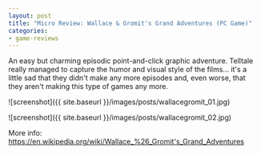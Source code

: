 ```yaml
---
layout: post
title: "Micro Review: Wallace & Gromit's Grand Adventures (PC Game)"
categories:
- game-reviews
---
```


<p>An easy but charming episodic point-and-click graphic adventure. Telltale really managed to capture the humor and visual style of the films... it's a little sad that they didn't make any more episodes and, even worse, that they aren't making this type of games any more.</p>


![screenshot]({{ site.baseurl }}/images/posts/wallacegromit_01.jpg)


![screenshot]({{ site.baseurl }}/images/posts/wallacegromit_02.jpg)


<p>More info: <a href="https://en.wikipedia.org/wiki/Wallace_%26_Gromit's_Grand_Adventures">https://en.wikipedia.org/wiki/Wallace_%26_Gromit's_Grand_Adventures</a></p>
